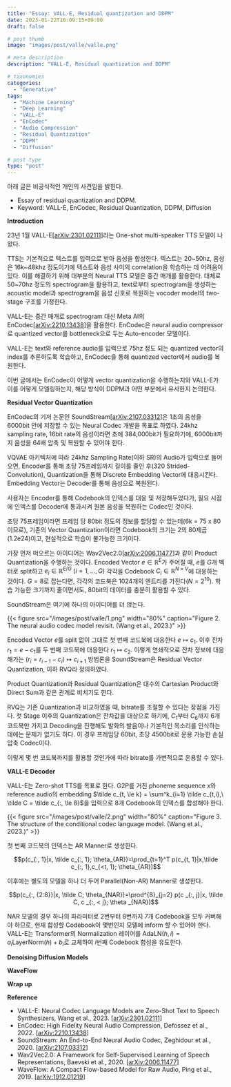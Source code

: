 ```yaml
---
title: "Essay: VALL-E, Residual quantization and DDPM"
date: 2023-01-22T16:09:15+09:00
draft: false

# post thumb
image: "images/post/valle/valle.png"

# meta description
description: "VALL-E, Residual quantization and DDPM"

# taxonomies
categories:
  - "Generative"
tags:
  - "Machine Learning"
  - "Deep Learning"
  - "VALL-E"
  - "EnCodec"
  - "Audio Compression"
  - "Residual Quantization"
  - "DDPM"
  - "Diffusion"

# post type
type: "post"
---
```


아래 글은 비공식적인 개인의 사견임을 밝힌다.

- Essay of residual quantization and DDPM.
- Keyword: VALL-E, EnCodec, Residual Quantization, DDPM, Diffusion

**Introduction**

23년 1월 VALL-E[[arXiv:2301.02111](https://arxiv.org/abs/2301.02111)]라는 One-shot multi-speaker TTS 모델이 나왔다. 

TTS는 기본적으로 텍스트를 입력으로 받아 음성을 합성한다. 텍스트는 20~50hz, 음성은 16k~48khz 정도이기에 텍스트와 음성 사이의 correlation을 학습하는 데 어려움이 있다. 이를 해결하기 위해 대부분의 Neural TTS 모델은 중간 매개를 활용한다. 대체로 50~70hz 정도의 spectrogram을 활용하고, text로부터 spectrogram을 생성하는 acoustic model과 spectrogram을 음성 신호로 복원하는 vocoder model의 two-stage 구조를 가정한다.

VALL-E는 중간 매개로 spectrogram 대신 Meta AI의 EnCodec[[arXiv:2210.13438](https://arxiv.org/abs/2210.13438)]을 활용한다. EnCodec은 neural audio compressor로 quantized vector를 bottleneck으로 두는 Auto-encoder 모델이다.

VALL-E는 text와 reference audio를 입력으로 75hz 정도 되는 quantized vector의 index를 추론하도록 학습하고, EnCodec을 통해 quantized vector에서 audio를 복원한다.

이번 글에서는 EnCodec이 어떻게 vector quantization을 수행하는지와 VALL-E가 이를 어떻게 모델링하는지, 해당 방식이 DDPM과 어떤 부분에서 유사한지 논의한다.

**Residual Vector Quantization**

EnCodec의 기저 논문인 SoundStream[[arXiv:2107.03312](https://arxiv.org/abs/2107.03312)]은 1초의 음성을 6000bit 안에 저장할 수 있는 Neural Codec 개발을 목표로 하였다. 24khz sampling rate, 16bit rate의 음성이라면 초에 384,000bit가 필요하기에, 6000bit까지 음성을 64배 압축 및 복원할 수 있어야 한다.

VQVAE 아키텍처에 따라 24khz Sampling Rate(이하 SR)의 Audio가 입력으로 들어오면, Encoder를 통해 초당 75프레임까지 길이를 줄인 후(320 Strided-Convolution), Quantization을 통해 Discrete Embedding Vector에 대응시킨다. Embedding Vector는 Decoder를 통해 음성으로 복원된다.

사용자는 Encoder를 통해 Codebook의 인덱스를 대응 및 저장해두었다가, 필요 시점에 인덱스를 Decoder에 통과시켜 원본 음성을 복원하는 Codec인 것이다.

초당 75프레임이라면 프레임 당 80bit 정도의 정보를 할당할 수 있는데(6k = 75 x 80이므로), 기존의 Vector Quantization이라면 Codebook의 크기는 2의 80제곱(1.2e24)이고, 현실적으로 학습이 불가능한 크기이다.

가장 먼저 떠오르는 아이디어는 Wav2Vec2.0[[arXiv:2006.11477](https://arxiv.org/abs/2006.11477)]과 같이 Product Quantization을 수행하는 것이다. Encoded Vector $e\in\mathbb R^E$가 주어질 때, $e$를 $G$개 벡터로 split하고 $e_i \in \mathbb R^{E/G}\ (i=1,...,G)$ 각각을 Codebook $C_i \in \mathbb R^{N\times V}$에 대응하는 것이다. $G=8$로 잡는다면, 각각의 코드북은 1024개의 엔트리를 가진다($N=2^{10}$). 학습 가능한 크기까지 줄이면서도, 80bit의 데이터를 충분히 활용할 수 있다.

SoundStream은 여기에 하나의 아이디어를 더 얹는다.

{{< figure src="/images/post/valle/1.png" width="80%" caption="Figure 2. The neural audio codec model revisit. (Wang et al., 2023.)" >}}

Encoded Vector $e$를 split 없이 그대로 첫 번째 코드북에 대응한다 $e \mapsto c_1$. 이후 잔차 $r_1 = e - c_1$를 두 번째 코드북에 대응한다 $r_1 \mapsto c_2$. 이렇게 연쇄적으로 잔차 정보에 대응해가는 $(r_{i} = r_{i-1} - c_{i}) \mapsto c_{i+1}$ 방법론을 SoundStream은 Residual Vector Quantization, 이하 RVQ라 정의하였다.

Product Quantization과 Residual Quantization은 대수의 Cartesian Product와 Direct Sum과 같은 관계로 비치기도 한다.

RVQ는 기존 Quantization과 비교하였을 때, bitrate를 조절할 수 있다는 장점을 가진다. 첫 Stage 이후의 Quantization은 잔차값을 대상으로 하기에, $C_1$부터 $C_6$까지 6개 코드북만 가지고 Decoding을 진행해도 발화의 발음이나 기본적인 목소리를 인식하는 데에는 문제가 없기도 하다. 이 경우 프레임당 60bit, 초당 4500bit로 운용 가능한 손실 압축 Codec이다.

이렇게 몇 번 코드북까지를 활용할 것인가에 따라 bitrate를 가변적으로 운용할 수 있다.

**VALL-E Decoder**

VALL-E는 Zero-shot TTS를 목표로 한다. G2P를 거친 phoneme sequence $x$와 reference audio의 embedding $\tilde c_{t, \le k} = \sum^k_{i=1} \tilde c_{t,i},\ \tilde C = \tilde c_{:, \le 8}$을 입력으로 8개 Codebook의 인덱스를 합성해야 한다.

{{< figure src="/images/post/valle/2.png" width="80%" caption="Figure 3. The structure of the conditional codec language model. (Wang et al., 2023.)" >}}

첫 번째 코드북의 인덱스는 AR Manner로 생성한다.

$$p(c_{:, 1}|x, \tilde c_{:, 1}; \theta_{AR})=\prod_{t=1}^T p(c_{t, 1}|x,\tilde c_{:, 1},c_{<t, 1}; \theta_{AR})$$

이후에는 별도의 모델을 하나 더 두어 Parallel(Non-AR) Manner로 생성한다.

$$p(c_{:, {2:8}}|x, \tilde C; \theta_{NAR})=\prod^{8}_{j=2} p(c _{:, j}|x, \tilde C, c _{:, < j}; \theta _{NAR})$$

NAR 모델의 경우 하나의 파라미터로 2번부터 8번까지 7개 Codebook을 모두 커버해야 하므로, 현재 합성할 Codebook이 몇번인지 모델에 inform 할 수 있어야 한다. VALL-E는 Transformer의 Normalization 레이어를 $\mathrm{AdaLN}(h, i) = a_i\mathrm{LayerNorm}(h) + b_i$로 교체하여 $i$번째 Codebook 합성을 유도한다.

**Denoising Diffusion Models**

**WaveFlow**

**Wrap up**

**Reference**
- VALL-E: Neural Codec Language Models are Zero-Shot Text to Speech Synthesizers, Wang et al., 2023. [[arXiv:2301.02111](https://arxiv.org/abs/2301.02111)]
- EnCodec: High Fidelity Neural Audio Compression, Defossez et al., 2022. [[arXiv:2210.13438](https://arxiv.org/abs/2210.13438)]
- SoundStream: An End-to-End Neural Audio Codec, Zeghidour et al., 2020. [[arXiv:2107.03312](https://arxiv.org/abs/2107.03312)]
- Wav2Vec2.0: A Framework for Self-Supervised Learning of Speech Representations, Baevski et al., 2020. [[arXiv:2006.11477](https://arxiv.org/abs/2006.11477)]
- WaveFlow: A Compact Flow-based Model for Raw Audio, Ping et al., 2019. [[arXiv:1912.01219](https://arxiv.org/abs/1912.01219)]


